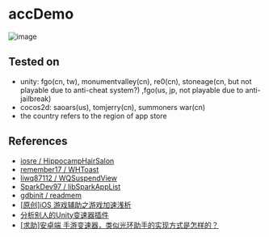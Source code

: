 # accDemo
![image](https://github.com/brendonjkding/accDemo/blob/master/pic/1.gif)

## Tested on  
* unity: fgo(cn, tw), monumentvalley(cn), re0(cn), stoneage(cn, but not playable due to anti-cheat system?) ,fgo(us, jp, not playable due to anti-jailbreak)
* cocos2d: saoars(us), tomjerry(cn), summoners war(cn)
* the country refers to the region of app store

## References
* [iosre / HippocampHairSalon](https://github.com/iosre/HippocampHairSalon) 
* [remember17 / WHToast](https://github.com/remember17/WHToast)
* [liwq87112 / WQSuspendView](https://github.com/liwq87112/WQSuspendView)
* [SparkDev97 / libSparkAppList](https://github.com/SparkDev97/libSparkAppList)
* [gdbinit / readmem](https://github.com/gdbinit/readmem)
* [[原创]iOS 游戏辅助之游戏加速浅析](https://bbs.pediy.com/thread-221322.htm)
* [分析别人的Unity变速器插件]( https://dlnn.net/2017/07/23/%E5%88%86%E6%9E%90%E5%88%AB%E4%BA%BA%E7%9A%84unity%E5%8F%98%E9%80%9F%E5%99%A8%E6%8F%92%E4%BB%B6/)
* [[求助]安卓端 手游变速器，类似光环助手的实现方式是怎样的？](https://bbs.pediy.com/thread-246438-1.htm)


